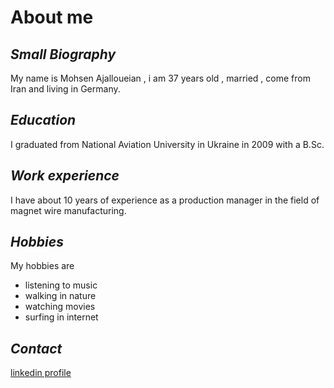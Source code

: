 # **About me** 

## *Small Biography* 
My name is Mohsen Ajalloueian , i am 37 years old , married , come from Iran and living in Germany. 

## *Education*
I graduated from National Aviation University in Ukraine in 2009 with a B.Sc.

## *Work experience*
I have about 10 years of experience as a production manager in the field of magnet wire manufacturing.

## *Hobbies*
My hobbies are  
* listening to music  
* walking in nature
* watching movies
* surfing in internet

## *Contact*
[linkedin profile](https://www.linkedin.com/in/mohsen-ajalloueian-b1320064)

